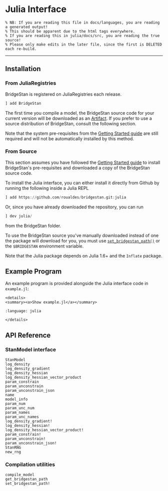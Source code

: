 # Julia Interface

```@raw html
% NB: If you are reading this file in docs/languages, you are reading a generated output!
% This should be apparent due to the html tags everywhere.
% If you are reading this in julia/docs/src, you are reading the true source!
% Please only make edits in the later file, since the first is DELETED each re-build.
```

---

## Installation

### From JuliaRegistries

BridgeStan is registered on JuliaRegistries each release.


```julia
] add BridgeStan
```

The first time you compile a model, the BridgeStan source code for your current version
will be downloaded as an [Artifact](https://pkgdocs.julialang.org/v1/artifacts/). If you
prefer to use a source distribution of BridgeStan, consult the following section.

Note that the system pre-requisites from the [Getting Started guide](../getting-started.rst)
are still required and will not be automatically installed by this method.

### From Source
This section assumes you have followed the [Getting Started guide](../getting-started.rst)
to install BridgeStan's pre-requisites and downloaded a copy of the BridgeStan source code.

To install the Julia interface, you can either install it directly from Github by running
the following inside a Julia REPL

```julia
] add https://github.com/roualdes/bridgestan.git:julia
```

Or, since you have already downloaded the repository, you can run

```julia
] dev julia/
```

from the BridgeStan folder.

To use the BridgeStan source you've manually downloaded instead of
one the package will download for you, you must use
[`set_bridgestan_path()`](BridgeStan.set_bridgestan_path!) or the `$BRIDGESTAN`
environment variable.

Note that the Julia package depends on Julia 1.6+ and the `Inflate` package.

## Example Program

An example program is provided alongside the Julia interface code in `example.jl`:


```@raw html
<details>
<summary><a>Show example.jl</a></summary>
```

```{literalinclude} ../../julia/example.jl
:language: julia
```

```@raw html
</details>
```

## API Reference

### StanModel interface

```@docs
StanModel
log_density
log_density_gradient
log_density_hessian
log_density_hessian_vector_product
param_constrain
param_unconstrain
param_unconstrain_json
name
model_info
param_num
param_unc_num
param_names
param_unc_names
log_density_gradient!
log_density_hessian!
log_density_hessian_vector_product!
param_constrain!
param_unconstrain!
param_unconstrain_json!
StanRNG
new_rng
```

### Compilation utilities
```@docs
compile_model
get_bridgestan_path
set_bridgestan_path!
```
